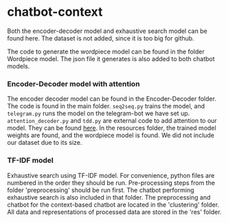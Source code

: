 # chatbot-context

Both the encoder-decoder model and exhaustive search model can be found here. The dataset is not added, since it is too big for github. 

The code to generate the wordpiece model can be found in the folder Wordpiece model. The json file it generates is also added to both chatbot models.

### Encoder-Decoder model with attention

The encoder decoder model can be found in the Encoder-Decoder folder. The code is found in the main folder. `seq2seq.py` trains the model, and `telegram.py` runs the model on the telegram-bot we have set up. `attention_decoder.py` and `tdd.py` are external code to add attention to our model. They can be found [here](https://github.com/datalogue/keras-attention). 
In the resources folder, the trained model weights are found, and the wordpiece model is found. We did not include our dataset due to its size.

### TF-IDF model

Exhaustive search using TF-IDF model. For convenience, python files are numbered in the order they should be run. Pre-processing steps from the folder 'preprocessing' should be run first. The chatbot performing exhaustive search is also included in that folder. The preprocessing and chatbot for the context-based chatbot are located in the 'clustering' folder. All data and representations of processed data are stored in the 'res' folder.
